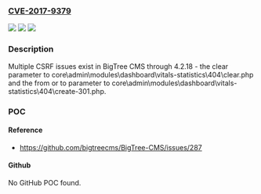 ### [CVE-2017-9379](https://cve.mitre.org/cgi-bin/cvename.cgi?name=CVE-2017-9379)
![](https://img.shields.io/static/v1?label=Product&message=n%2Fa&color=blue)
![](https://img.shields.io/static/v1?label=Version&message=n%2Fa&color=blue)
![](https://img.shields.io/static/v1?label=Vulnerability&message=n%2Fa&color=brighgreen)

### Description

Multiple CSRF issues exist in BigTree CMS through 4.2.18 - the clear parameter to core\admin\modules\dashboard\vitals-statistics\404\clear.php and the from or to parameter to core\admin\modules\dashboard\vitals-statistics\404\create-301.php.

### POC

#### Reference
- https://github.com/bigtreecms/BigTree-CMS/issues/287

#### Github
No GitHub POC found.

